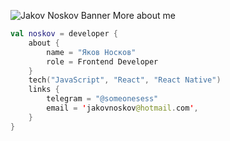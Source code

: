 ![Jakov Noskov Banner](https://raw.github.com/jakovnoskov/jakovnoskov/master/logo.png)
More about me
```kotlin
val noskov = developer {
    about {
        name = "Яков Носков"
        role = Frontend Developer
    }
    tech("JavaScript", "React", "React Native")
    links {
        telegram = "@someonesess"
        email = 'jakovnoskov@hotmail.com',
    }
}
```
